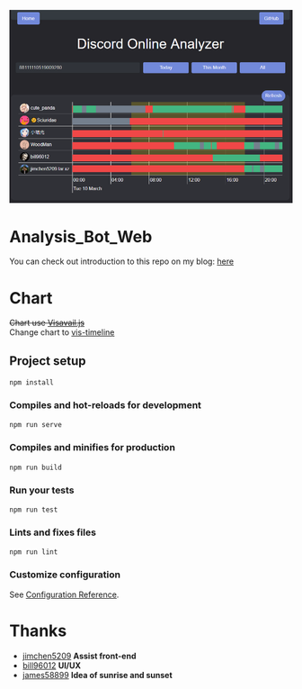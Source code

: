
![image](repo_image/home.png)

# Analysis_Bot_Web
You can check out introduction to this repo on my blog: [here](https://blog.woodman.pw/2020/03/11/%E5%B0%88%E6%A1%88%E4%BB%8B%E7%B4%B9-Discord-Analysis-Bot/)  

# Chart
~~Chart use [Visavail.js](https://github.com/flrs/visavail#visavailjs---a-time-data-availability-chart)~~  
Change chart to [vis-timeline](https://github.com/visjs/vis-timeline)  

## Project setup
```
npm install
```

### Compiles and hot-reloads for development
```
npm run serve
```

### Compiles and minifies for production
```
npm run build
```

### Run your tests
```
npm run test
```

### Lints and fixes files
```
npm run lint
```

### Customize configuration
See [Configuration Reference](https://cli.vuejs.org/config/).

# Thanks
* [jimchen5209](https://jimchen5209.me) **Assist front-end**
* [bill96012](https://github.com/bill96012) **UI/UX**
* [james58899](https://github.com/james58899) **Idea of sunrise and sunset**
